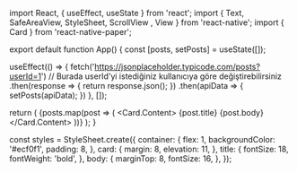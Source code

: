 import React, { useEffect, useState } from 'react';
import { Text, SafeAreaView, StyleSheet, ScrollView , View } from 'react-native';
import { Card } from 'react-native-paper';

export default function App() {
  const [posts, setPosts] = useState([]);

  useEffect(() => {
    fetch('https://jsonplaceholder.typicode.com/posts?userId=1') // Burada userId'yi istediğiniz kullanıcıya göre değiştirebilirsiniz
      .then(response => {
        return response.json();
      })
      .then(apiData => {
        setPosts(apiData);
      })
  }, []);

  return (
    <ScrollView>
    <SafeAreaView style={styles.container}>
        {posts.map(post => (
          <Card style={styles.card}>
            <Card.Content>
                <Text style={styles.title}>{post.title}</Text>
                <Text style={styles.body}>{post.body}</Text>
            </Card.Content>
          </Card>
        ))}
    </SafeAreaView>
    </ScrollView>
  );
}

const styles = StyleSheet.create({
  container: {
    flex: 1,
    backgroundColor: '#ecf0f1',
    padding: 8,
  },
  card: {
    margin: 8,
    elevation: 11,
  },
  title: {
    fontSize: 18,
    fontWeight: 'bold',
  },
  body: {
    marginTop: 8,
    fontSize: 16,
  },
});

